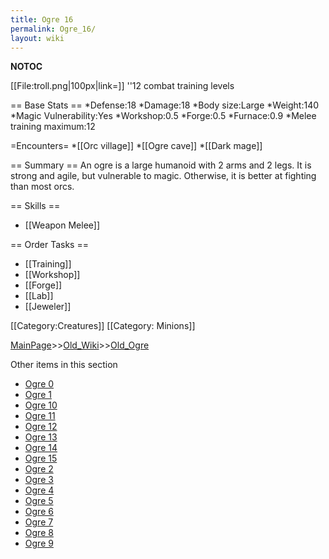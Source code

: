 ```yaml
---
title: Ogre 16
permalink: Ogre_16/
layout: wiki
---
```

__NOTOC__

[[File:troll.png|100px|link=]] ''12 combat training levels

== Base Stats ==
*Defense:18
*Damage:18
*Body size:Large
*Weight:140
*Magic Vulnerability:Yes
*Workshop:0.5
*Forge:0.5
*Furnace:0.9
*Melee training maximum:12

=Encounters=
*[[Orc village]]
*[[Ogre cave]]
*[[Dark mage]]

== Summary ==
An ogre is a large humanoid with 2 arms and 2 legs. It is strong and agile, but vulnerable to magic. Otherwise, it is better at fighting than most orcs.

== Skills ==
* [[Weapon Melee]]

== Order Tasks ==
* [[Training]]
* [[Workshop]]
* [[Forge]]
* [[Lab]]
* [[Jeweler]]

[[Category:Creatures]]
[[Category: Minions]]

[MainPage](/keeperrl_wiki/ "wikilink")>>[Old_Wiki](/keeperrl_wiki/Old_Wiki "wikilink")>>[Old_Ogre](/keeperrl_wiki/Old_Ogre "wikilink")

Other items in this section
-    [Ogre 0](/keeperrl_wiki/Ogre_0 "wikilink")
-    [Ogre 1](/keeperrl_wiki/Ogre_1 "wikilink")
-    [Ogre 10](/keeperrl_wiki/Ogre_10 "wikilink")
-    [Ogre 11](/keeperrl_wiki/Ogre_11 "wikilink")
-    [Ogre 12](/keeperrl_wiki/Ogre_12 "wikilink")
-    [Ogre 13](/keeperrl_wiki/Ogre_13 "wikilink")
-    [Ogre 14](/keeperrl_wiki/Ogre_14 "wikilink")
-    [Ogre 15](/keeperrl_wiki/Ogre_15 "wikilink")
-    [Ogre 2](/keeperrl_wiki/Ogre_2 "wikilink")
-    [Ogre 3](/keeperrl_wiki/Ogre_3 "wikilink")
-    [Ogre 4](/keeperrl_wiki/Ogre_4 "wikilink")
-    [Ogre 5](/keeperrl_wiki/Ogre_5 "wikilink")
-    [Ogre 6](/keeperrl_wiki/Ogre_6 "wikilink")
-    [Ogre 7](/keeperrl_wiki/Ogre_7 "wikilink")
-    [Ogre 8](/keeperrl_wiki/Ogre_8 "wikilink")
-    [Ogre 9](/keeperrl_wiki/Ogre_9 "wikilink")

